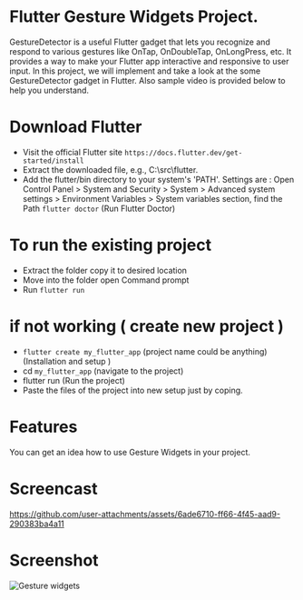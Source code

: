 # Flutter Gesture Widgets Project.
GestureDetector is a useful Flutter gadget that lets you recognize and respond to various gestures like OnTap, OnDoubleTap, OnLongPress, etc. It provides a way to make your Flutter app interactive and responsive to user input. In this project, we will implement and take a look at the some GestureDetector gadget in Flutter. Also sample video is provided below to help you understand.

# Download Flutter
- Visit the official Flutter site `https://docs.flutter.dev/get-started/install`
- Extract the downloaded file, e.g., C:\src\flutter.
- Add the flutter/bin directory to your system's 'PATH'.
Settings are  : Open Control Panel > System and Security > System > Advanced system settings > Environment Variables > System variables section, find the Path 
`flutter doctor` (Run Flutter Doctor)

# To run the existing project
- Extract the folder copy it to desired location
- Move into the folder open Command prompt
- Run `flutter run`

# if not working ( create new project )
- `flutter create my_flutter_app` (project name could be anything) (Installation and setup )
- cd `my_flutter_app` (navigate to the project)
- flutter run (Run the project)
- Paste the files of the project into new setup just by coping.

# Features
You can get an idea how to use Gesture Widgets in your project.

# Screencast
https://github.com/user-attachments/assets/6ade6710-ff66-4f45-aad9-290383ba4a11

# Screenshot
![Gesture widgets](https://github.com/user-attachments/assets/776f1eaf-dad0-4a28-8f2b-e967a63cc57e)








